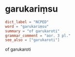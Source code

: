 # garukariṃsu

``` toml
dict_label = "NCPED"
word = "garukariṃsu"
summary = "of garukaroti"
grammar_comment = "aor. 3 pl."
see_also = ["garukaroti"]
```

of garukaroti

